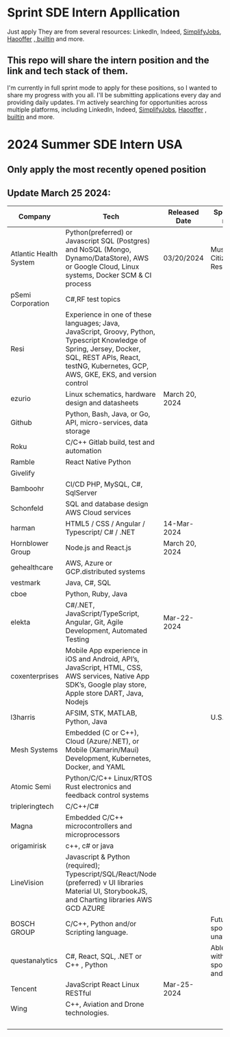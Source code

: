 # Sprint SDE Intern Appllication
Just apply 
They are from several resources: LinkedIn, Indeed, [SimplifyJobs](https://github.com/SimplifyJobs/Summer2024-Internships), [Haooffer](https://www.haooffer.net/en-US/jobs?infoId=3001&pageId=1) ,[ builtin](https://builtin.com/jobs/internships?search=software) and more.

##  This repo will share the intern position and the link and tech stack of them. 

I'm currently in full sprint mode to apply for these positions, so I wanted to share my progress with you all. I'll be submitting applications every day and providing daily updates. I'm actively searching for opportunities across multiple platforms, including LinkedIn, Indeed, [SimplifyJobs](https://github.com/SimplifyJobs/Summer2024-Internships), [Haooffer](https://www.haooffer.net/en-US/jobs?infoId=3001&pageId=1) ,[ builtin](https://builtin.com/jobs/internships?search=software) and more.

# 2024 Summer SDE Intern USA

## Only apply the most recently opened position

## Update March 25 2024:

| Company     | Tech  | Released Date  | Sponsor/Citizen requriment | Link| 
| -------- | ------- |------- |   ------- | -------  |
| Atlantic Health System | Python(preferred) or Javascript SQL (Postgres) and NoSQL (Mongo, Dynamo/DataStore), AWS or Google Cloud, Linux systems, Docker SCM & CI process      |03/20/2024| Must be a US Citizen/Permanent Resident  | [OracleCloud](https://erqh.fa.us2.oraclecloud.com/hcmUI/CandidateExperience/en/sites/CX_1/job/6409?utm_medium=jobboard&utm_source=linkedin) 
| pSemi Corporation  |   C#,RF test topics        |    |   | [link](https://jobs.murata.com/pSemi/job/SAN-DIEGO-Intern%2C-Software-&-Automation-Summer-2024-CA-92121/1145568300/) |
| Resi    |  Experience in one of these languages; Java, JavaScript, Groovy, Python, Typescript Knowledge of Spring, Jersey, Docker, SQL, REST APIs, React, testNG, Kubernetes, GCP, AWS, GKE, EKS, and version control|            |     | [link](https://boards.greenhouse.io/resi/jobs/5835494?gh_src=b585f6d11us&source=LinkedIn)  |
|ezurio | Linux schematics, hardware design and datasheets             | March 20, 2024   |   |  [link](https://recruiting2.ultipro.com/LAI1002LCNI/JobBoard/50df57fc-52d9-4dd4-990a-35afe9a37d34/OpportunityDetail?opportunityId=8e29547a-11ec-4018-86ec-5435b87ecf8f)|
| Github     | Python, Bash, Java, or Go, API, micro-services, data storage   |    |   | [link](https://www.github.careers/careers-home/jobs/2785?lang=en-us&utm_source=Haooffer&ref=Haooffer) |
|  Roku  |     C/C++  Gitlab build, test and automation    |    |   | [link](https://www.weareroku.com/jobs/software-engineer-intern-remotes-san-jose-california-united-states?gh_jid=5742544&ref=Haooffer&utm_source=Haooffer) |
|Ramble   |  React Native  Python            |    |   | [notion](https://ramblenotes.notion.site/AI-Software-Engineer-Intern-2024-Application-1aa3b73bc2e349febe6df1fd613220df) |
|  Givelify        |               |    |   | [link](https://www.givelify.com/about-us/careers/job-openings/?gh_jid=7291992002&utm_source=Haooffer&ref=Haooffer#7291992002) |
|   Bamboohr       |     CI/CD   PHP, MySQL, C#, SqlServer        |    |   | [link](https://boards.greenhouse.io/bamboohr17/jobs/5074736004?utm_source=Simplify&gh_src=Simplify) |
| Schonfeld |   SQL and database design AWS Cloud services    |    |   |[link](https://boards.greenhouse.io/schonfeld/jobs/5814143?utm_source=Simplify&gh_src=Simplify)  |
| harman | HTML5 / CSS / Angular / Typescript/ C# / .NET |14-Mar-2024 |   | [link](https://jobs.harman.com/en_US/careers/JobDetail/Summer-Intern-Software-Engineer/19528) |
|Hornblower Group|   Node.js and React.js            | March 20, 2024   || [link](https://recruiting.ultipro.com/HOR1007HORNB/JobBoard/dec5c41f-535e-4693-8cc7-e4ae40474a06/OpportunityDetail?opportunityId=ad6de0ce-ca17-4b0a-844e-0686a5b5f5a2&utm_source=LINKEDIN&utm_medium=referrer) |
| gehealthcare|    AWS, Azure or GCP.distributed systems   |    |   |[link](https://careers.gehealthcare.com/global/en/job/GEVGHLGLOBALR4003242EXTERNALENGLOBAL/Cloud-Software-Engineering-Intern?utm_source=linkedin&utm_medium=phenom-feeds)  |
|vestmark | Java, C#, SQL       |    |   | [link](https://www.vestmark.com/careers/5802883) |
| cboe | Python, Ruby, Java      |    |   |  [link](https://careers.cboe.com/us/en/job/CBJCGMUSR3190EXTERNALENUS/Software-Engineering-Development-Intern-Digital-Hybrid?utm_source=linkedin&utm_medium=phenom-feeds)|
|  elekta   | C#/.NET, JavaScript/TypeScript, Angular, Git, Agile Development, Automated Testing   |   Mar-22-2024 |   |[link](https://elekta.wd3.myworkdayjobs.com/en-US/Elekta_Careers/job/St-Charles/Software-Development-Engineer-Intern---St-Charles-Office-Based--Hybrid-_R2023-2022?q=intern&source=LinkedIn)  |
| coxenterprises   |  Mobile App experience in iOS and Android, API’s, JavaScript, HTML, CSS, AWS services, Native App SDK’s, Google play store, Apple store  DART, Java, Nodejs   |    |   | [link](https://jobs.coxenterprises.com/en/jobs/job/r202441420-software-engineering-intern-summer-2024/?utm_campaign=bayard&utm_medium=job_board&utm_source=linkedin&source=LinkedIn_Job_Slots) |
| l3harris  |  AFSIM, STK, MATLAB, Python, Java    |    | U.S. citizenship  | [link](https://careers.l3harris.com/job/-/-/4832/60083552336?src=SNS-10240) |
|Mesh Systems | Embedded (C or C++), Cloud (Azure/.NET), or Mobile (Xamarin/Maui) Development, Kubernetes, Docker, and YAML|    |   |  |
| Atomic Semi |   Python/C/C++ Linux/RTOS Rust electronics and feedback control systems |    |   | [link](https://jobs.ashbyhq.com/AtomicSemi/20b57dd0-c0e9-4820-a09b-759c54b5431d?utm_source=KPN3v8rblX) |
|tripleringtech | C/C++/C# |    |   | [link](https://www.tripleringtech.com/careers/?gh_jid=4392967005&gh_src=1aa1cc9c5us) |
|Magna   |  Embedded  C/C++ microcontrollers and microprocessors    |    |   | [link](https://jobs.magna.com/job/Troy-Embedded-Software-Intern-Summer-2024-MICH-48083/577965217//) |
| origamirisk   |  c++, c# or java |    |   | [link](https://careers-origamirisk.icims.com/jobs/2823/software-engineering-intern/job?ss=1&mode=job&iis=BuiltIn&iisn=BuiltIn&mobile=false&width=1136&height=500&bga=true&needsRedirect=false&jan1offset=-360&jun1offset=-300) |
|LineVision  | Javascript & Python (required); Typescript/SQL/React/Node (preferred) v  UI libraries Material UI, StorybookJS, and Charting libraries AWS GCD AZURE     |    |   |[lind](https://recruiting.paylocity.com/recruiting/jobs/Details/1969019/)  |
| BOSCH GROUP | C/C++, Python and/or Scripting language.|    | Future sponsorship unavailable    | [builtin](https://builtin.com/job/engineering-summer-intern-software/2400429) |
| questanalytics   |  C#, React, SQL, .NET or C++ , Python  |    | Able to work without visa sponsorship now and in the future  |[link1](https://jobs.lever.co/questanalytics/fe48eb77-3439-4335-a207-822ae002997a) [link2](https://jobs.lever.co/questanalytics/b0a5d7bd-0514-45a6-985b-b5aed7164c91) |
| Tencent  |   JavaScript React Linux RESTful                 |  Mar-25-2024  |   |  [link](https://tencent.wd1.myworkdayjobs.com/en-US/Tencent_Careers/job/US-Palo-Alto/Frontend-Developer-Intern_R102881?source=10100001)|
|Wing   |       C++, Aviation and Drone technologies.        |    |   | [link](https://wing.com/careers/6995880002/?gh_src=0f2acb162us) |
|          |               |    |   |  |
|          |               |    |   |  |
|          |               |    |   |  |
|          |               |    |   |  |


